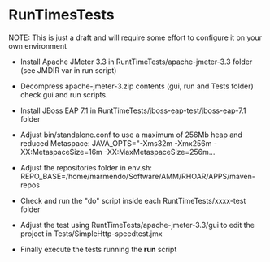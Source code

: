 # RunTimesTests

NOTE: This is just a draft and will require some effort to configure it on your own environment

  * Install Apache JMeter 3.3 in RuntTimeTests/apache-jmeter-3.3 folder (see JMDIR var in run script)
  * Decompress apache-jmeter-3.zip contents (gui, run and Tests folder) check gui and run scripts.

  * Install JBoss EAP 7.1 in RuntTimeTests/jboss-eap-test/jboss-eap-7.1 folder 
  * Adjust bin/standalone.conf to use a maximum of 256Mb heap and reduced Metaspace: 
    JAVA_OPTS="-Xms32m -Xmx256m -XX:MetaspaceSize=16m -XX:MaxMetaspaceSize=256m...

  * Adjust the repositories folder in env.sh: REPO_BASE=/home/marmendo/Software/AMM/RHOAR/APPS/maven-repos
  * Check and run the "do" script inside each RuntTimeTests/xxxx-test folder

  * Adjust the test using RuntTimeTests/apache-jmeter-3.3/gui to edit the project in Tests/SimpleHttp-speedtest.jmx

  * Finally execute the tests running the **run** script
